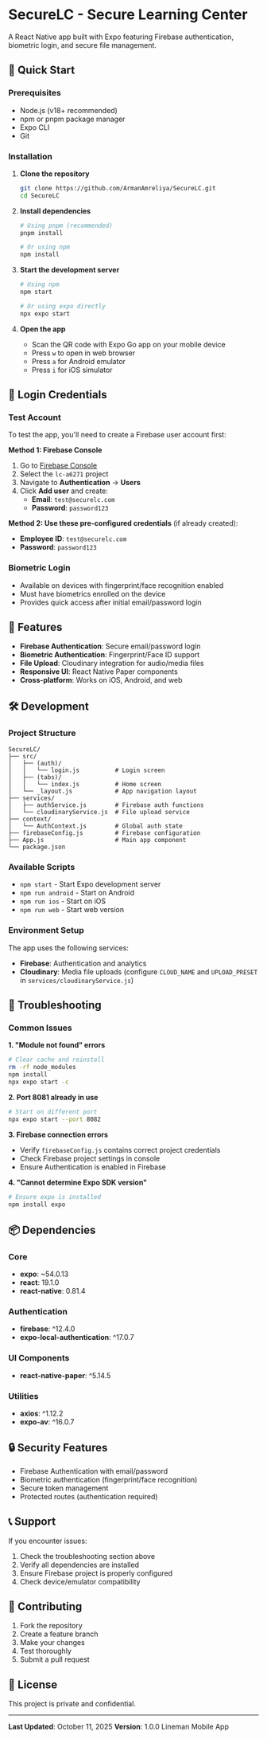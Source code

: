 # SecureLC - Secure Learning Center

A React Native app built with Expo featuring Firebase authentication, biometric login, and secure file management.

## 🚀 Quick Start

### Prerequisites
- Node.js (v18+ recommended)
- npm or pnpm package manager
- Expo CLI
- Git

### Installation

1. **Clone the repository**
   ```bash
   git clone https://github.com/ArmanAmreliya/SecureLC.git
   cd SecureLC
   ```

2. **Install dependencies**
   ```bash
   # Using pnpm (recommended)
   pnpm install
   
   # Or using npm
   npm install
   ```

3. **Start the development server**
   ```bash
   # Using npm
   npm start
   
   # Or using expo directly
   npx expo start
   ```

4. **Open the app**
   - Scan the QR code with Expo Go app on your mobile device
   - Press `w` to open in web browser
   - Press `a` for Android emulator
   - Press `i` for iOS simulator

## 🔐 Login Credentials

### Test Account
To test the app, you'll need to create a Firebase user account first:

**Method 1: Firebase Console**
1. Go to [Firebase Console](https://console.firebase.google.com/)
2. Select the `lc-a6271` project
3. Navigate to **Authentication** → **Users**
4. Click **Add user** and create:
   - **Email**: `test@securelc.com`
   - **Password**: `password123`

**Method 2: Use these pre-configured credentials** (if already created):
- **Employee ID**: `test@securelc.com`
- **Password**: `password123`

### Biometric Login
- Available on devices with fingerprint/face recognition enabled
- Must have biometrics enrolled on the device
- Provides quick access after initial email/password login

## 📱 Features

- **Firebase Authentication**: Secure email/password login
- **Biometric Authentication**: Fingerprint/Face ID support
- **File Upload**: Cloudinary integration for audio/media files
- **Responsive UI**: React Native Paper components
- **Cross-platform**: Works on iOS, Android, and web

## 🛠 Development

### Project Structure
```
SecureLC/
├── src/
│   ├── (auth)/
│   │   └── login.js          # Login screen
│   ├── (tabs)/
│   │   └── index.js          # Home screen
│   └── _layout.js            # App navigation layout
├── services/
│   ├── authService.js        # Firebase auth functions
│   └── cloudinaryService.js  # File upload service
├── context/
│   └── AuthContext.js        # Global auth state
├── firebaseConfig.js         # Firebase configuration
├── App.js                    # Main app component
└── package.json
```

### Available Scripts
- `npm start` - Start Expo development server
- `npm run android` - Start on Android
- `npm run ios` - Start on iOS
- `npm run web` - Start web version

### Environment Setup
The app uses the following services:
- **Firebase**: Authentication and analytics
- **Cloudinary**: Media file uploads (configure `CLOUD_NAME` and `UPLOAD_PRESET` in `services/cloudinaryService.js`)

## 🐛 Troubleshooting

### Common Issues

**1. "Module not found" errors**
```bash
# Clear cache and reinstall
rm -rf node_modules
npm install
npx expo start -c
```

**2. Port 8081 already in use**
```bash
# Start on different port
npx expo start --port 8082
```

**3. Firebase connection errors**
- Verify `firebaseConfig.js` contains correct project credentials
- Check Firebase project settings in console
- Ensure Authentication is enabled in Firebase

**4. "Cannot determine Expo SDK version"**
```bash
# Ensure expo is installed
npm install expo
```

## 📦 Dependencies

### Core
- **expo**: ~54.0.13
- **react**: 19.1.0
- **react-native**: 0.81.4

### Authentication
- **firebase**: ^12.4.0
- **expo-local-authentication**: ^17.0.7

### UI Components
- **react-native-paper**: ^5.14.5

### Utilities
- **axios**: ^1.12.2
- **expo-av**: ^16.0.7

## 🔒 Security Features

- Firebase Authentication with email/password
- Biometric authentication (fingerprint/face recognition)
- Secure token management
- Protected routes (authentication required)

## 📞 Support

If you encounter issues:
1. Check the troubleshooting section above
2. Verify all dependencies are installed
3. Ensure Firebase project is properly configured
4. Check device/emulator compatibility

## 🤝 Contributing

1. Fork the repository
2. Create a feature branch
3. Make your changes
4. Test thoroughly
5. Submit a pull request

## 📄 License

This project is private and confidential.

---

**Last Updated**: October 11, 2025
**Version**: 1.0.0
Lineman Mobile App
